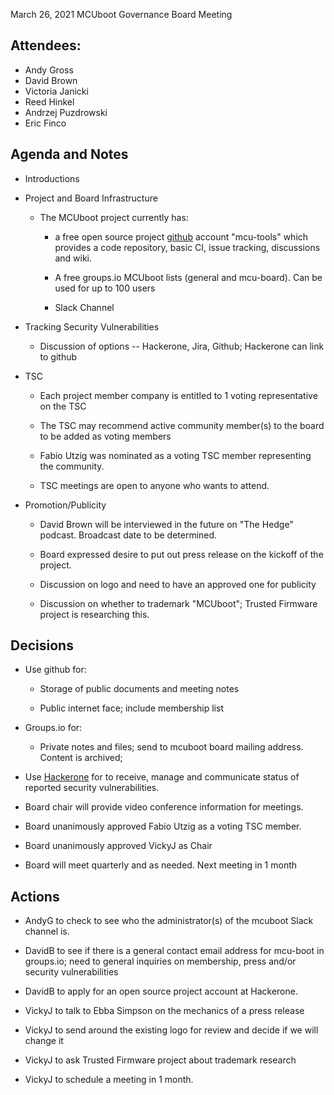 March 26, 2021 MCUboot Governance Board Meeting

## Attendees:

- Andy Gross
- David Brown
- Victoria Janicki
- Reed Hinkel
- Andrzej Puzdrowski
- Eric Finco

## Agenda and Notes

-   Introductions

-   Project and Board Infrastructure

    -   The MCUboot project currently has:

        -   a free open source project
            [github](https://github.com/mcu-tools/mcuboot) account
            "mcu-tools" which provides a code repository, basic CI,
            issue tracking, discussions and wiki.

        -   A free groups.io MCUboot lists (general and mcu-board). Can
            be used for up to 100 users

        -   Slack Channel

-   Tracking Security Vulnerabilities

    -   Discussion of options -- Hackerone, Jira, Github; Hackerone can
        link to github

-   TSC

    -   Each project member company is entitled to 1 voting
        representative on the TSC

    -   The TSC may recommend active community member(s) to the board to
        be added as voting members

    -   Fabio Utzig was nominated as a voting TSC member representing
        the community.

    -   TSC meetings are open to anyone who wants to attend.

-   Promotion/Publicity

    -   David Brown will be interviewed in the future on "The Hedge"
        podcast. Broadcast date to be determined.

    -   Board expressed desire to put out press release on the kickoff
        of the project.

    -   Discussion on logo and need to have an approved one for
        publicity

    -   Discussion on whether to trademark "MCUboot"; Trusted Firmware
        project is researching this.

## Decisions

-   Use github for:

    -   Storage of public documents and meeting notes

    -   Public internet face; include membership list

-   Groups.io for:

    -   Private notes and files; send to mcuboot board mailing address.
        Content is archived;

-   Use [Hackerone](https://www.hackerone.com/) for to receive, manage
    and communicate status of reported security vulnerabilities.

-   Board chair will provide video conference information for meetings.

-   Board unanimously approved Fabio Utzig as a voting TSC member.

-   Board unanimously approved VickyJ as Chair

-   Board will meet quarterly and as needed. Next meeting in 1 month

## Actions

-   AndyG to check to see who the administrator(s) of the mcuboot Slack
    channel is.

-   DavidB to see if there is a general contact email address for
    mcu-boot in groups.io; need to general inquiries on membership,
    press and/or security vulnerabilities

-   DavidB to apply for an open source project account at Hackerone.

-   VickyJ to talk to Ebba Simpson on the mechanics of a press release

-   VickyJ to send around the existing logo for review and decide if we
    will change it

-   VickyJ to ask Trusted Firmware project about trademark research

-   VickyJ to schedule a meeting in 1 month.
